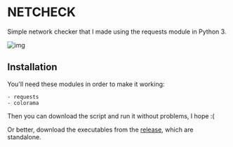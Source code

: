# NETCHECK
Simple network checker that I made using the requests module in Python 3.

![img](https://i.ibb.co/8dZFMMf/image.png)

## Installation
You'll need these modules in order to make it working:
```
- requests
- colorama
```

Then you can download the script and run it without problems, I hope :(

Or better, download the executables from the [release](https://github.com/AleK3y/netcheck/releases), which are standalone.
